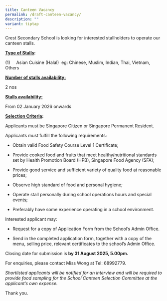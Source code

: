 ```yaml
---
title: Canteen Vacancy
permalink: /draft-canteen-vacancy/
description: ""
variant: tiptap
---
```

<p>Crest Secondary School is looking for interested stallholders to operate
our canteen stalls.</p>
<p><strong><u>Type of Stalls</u>:&nbsp;</strong>
</p>
<p>(1)&nbsp;&nbsp;&nbsp;&nbsp; Asian Cuisine (Halal) &nbsp;eg: Chinese, Muslim,
Indian, Thai, Vietnam, Others</p>
<p><strong><u>Number of stalls availability:</u></strong>
</p>
<p>2 nos</p>
<p><strong><u>Stalls availability:</u></strong>
</p>
<p>From 02 January 2026 onwards</p>
<p><strong><u>Selection Criteria</u>:</strong>
</p>
<p>Applicants must be Singapore Citizen or Singapore Permanent Resident.</p>
<p>Applicants must fulfill the following requirements:</p>
<ul data-tight="true" class="tight">
<li>
<p>Obtain valid Food Safety Course Level 1 Certificate;</p>
</li>
<li>
<p>Provide cooked food and fruits that meet healthy/nutritional standards
set by Health Promotion Board (HPB), Singapore Food Agency (SFA);</p>
</li>
<li>
<p>Provide good service and sufficient variety of quality food at reasonable
prices;</p>
</li>
<li>
<p>Observe high standard of food and personal hygiene;</p>
</li>
<li>
<p>Operate stall personally during school operations hours and special events;</p>
</li>
<li>
<p>Preferably have some experience operating in a school environment.</p>
<p></p>
</li>
</ul>
<p>Interested applicant may:</p>
<ul data-tight="true" class="tight">
<li>
<p>Request for a copy of Application Form from the School’s Admin Office.</p>
</li>
</ul>
<ul data-tight="true" class="tight">
<li>
<p>Send in the completed application form, together with a copy of the menu,
selling price, relevant certificates to the school’s Admin Office.</p>
<p></p>
</li>
</ul>
<p>Closing date for submission is <strong>by 31 August 2025, 5.00pm.</strong>
</p>
<p>For enquiries, please contact Miss Wong at Tel: 68992779.</p>
<p><em>Shortlisted applicants will be notified for an interview and will be required to provide food sampling for the School Canteen Selection Committee at the applicant’s own expense.</em>
</p>
<p>Thank you.</p>